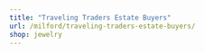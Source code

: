```yaml
---
title: "Traveling Traders Estate Buyers"
url: /milford/traveling-traders-estate-buyers/
shop: jewelry
---
```


